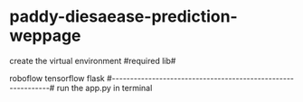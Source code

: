# paddy-diesaease-prediction-weppage
create the virtual environment 
#required lib#

roboflow
tensorflow
flask
#-------------------------------------------------------------#
run the app.py in terminal
